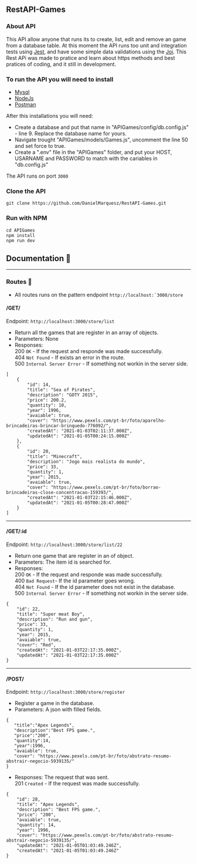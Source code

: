 ## RestAPI-Games

### About API

This API allow anyone that runs its to create, list, edit and remove an game from a database table. At this moment the API runs too unit and integration tests using [Jest](https://jestjs.io), and have some simple data validations using the [Joi](https://www.npmjs.com/package/joi). This Rest APi was made to pratice and learn about https methods and best pratices of coding, and it still in development.


### To run the API you will need to install

* [Mysql](https://www.mysql.com)
* [NodeJs](https://nodejs.org/en/)
* [Postman](https://www.postman.com)

After this installations you will need:
 * Create a database and put that name in "APIGames/config/db.config.js" - line 9. Replace the database name for yours.
 * Navigate trought "APIGames/models/Games.js", uncomment the line 50 and set force to true.
 * Create a ".env" file in the "APIGames" folder, and put your HOST, USARNAME and PASSWORD to match with the cariables in "db.config.js"

The API runs on port ``3000`` 

### Clone the API

```git clone https://github.com/DanielMarquesz/RestAPI-Games.git```

### Run with NPM

```
cd APIGames
npm install
npm run dev
```
## Documentation :page_with_curl:

<hr>

### Routes :pineapple:

* All routes runs on the pattern endpoint ``http://localhost:`3000/store``

#### /GET/ 
  
Endpoint: ``http://localhost:3000/store/list``

- Return all the games that are register in an array of objects.
- Parameters: None
- Responses:<br>
  200 ``OK`` - If the request and responde was made successfully.<br>
  404 ``Not Found`` - If exists an error in the route.<br>
  500 ``Internal Server Error`` - If something not workin in the server side.


```
[
    {
        "id": 14,
        "title": "Sea of Pirates",
        "description": "GOTY 2015",
        "price": 200.2,
        "quantity": 10,
        "year": 1996,
        "avaiable": true,
        "cover": "https://www.pexels.com/pt-br/foto/aparelho-brincadeiras-brincar-brinquedo-776092/",
        "createdAt": "2021-01-03T02:11:37.000Z",
        "updatedAt": "2021-01-05T00:24:15.000Z"
    },
    {
        "id": 20,
        "title": "Minecraft",
        "description": "Jogo mais realista do mundo",
        "price": 33,
        "quantity": 1,
        "year": 2015,
        "avaiable": true,
        "cover": "https://www.pexels.com/pt-br/foto/borrao-brincadeiras-close-concentracao-159393/",
        "createdAt": "2021-01-03T22:15:46.000Z",
        "updatedAt": "2021-01-05T00:28:47.000Z"
    }
]
```

<hr>

#### /GET/:id
  
Endpoint: ``http://localhost:3000/store/list/22``

- Return one game that are register in an of object.
- Parameters: The item id is searched for.
- Responses:<br>
  200 ``OK`` - If the request and responde was made successfully.<br>
  400 ``Bad Request``- If the id parameter goes wrong.<br>
  404 ``Not Found`` - If the id parameter does not exist in the database.<br>
  500 ``Internal Server Error`` - If something not workin in the server side.


```
{
    "id": 22,
    "title": "Super meat Boy",
    "description": "Run and gun",
    "price": 33,
    "quantity": 1,
    "year": 2015,
    "avaiable": true,
    "cover": "Red",
    "createdAt": "2021-01-03T22:17:35.000Z",
    "updatedAt": "2021-01-03T22:17:35.000Z"
}
```
<hr>


#### /POST/
  
Endpoint: ``http://localhost:3000/store/register``

- Register a game in the database.
- Parameters: A json with filled fields.<br>

```
{
   "title":"Apex Legends",
   "description":"Best FPS game.",
   "price":"200",
   "quantity":14,
   "year":1996,
   "avaiable": true,
   "cover": "https://www.pexels.com/pt-br/foto/abstrato-resumo-abstrair-negocio-5939135/"
}
```

- Responses: The request that was sent.<br>
201 ``Created`` - If the request was made successfully.
```
{
    "id": 28,
    "title": "Apex Legends",
    "description": "Best FPS game.",
    "price": "200",
    "avaiable": true,
    "quantity": 14,
    "year": 1996,
    "cover": "https://www.pexels.com/pt-br/foto/abstrato-resumo-abstrair-negocio-5939135/",
    "updatedAt": "2021-01-05T01:03:49.246Z",
    "createdAt": "2021-01-05T01:03:49.246Z"
}
```

  




